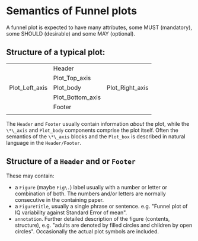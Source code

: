 # Semantics of Funnel plots

A funnel plot is expected to have many attributes, some MUST (mandatory), some SHOULD (desirable) and some MAY (optional).

## Structure of a typical plot:

|  |  |  |
| ------------- | -- | -------- |
| | Header | |
| | Plot_Top_axis | |
| Plot_Left_axis  | Plot_body  | Plot_Right_axis |
| | Plot_Bottom_axis  | |
| | Footer | |
| | | |

The `Header` and `Footer` usually contain information *about* the plot, while the `\*\_axis` and `Plot_body` components comprise the plot itself. Often the semantics of the `\*\_axis` blocks and the `Plot_box` is described in natural language in the `Header/Footer`. 

## Structure of a `Header` and or `Footer`
These may contain:

 * a `Figure` (maybe `Fig\.`) label usually with a number or letter or combination of both. The numbers and/or letters are normally consecutive in the containing paper.
 * a `FigureTitle`, usually a single phrase or sentence. e.g. "Funnel plot of IQ variability against Standard Error of mean".
 * `annotation`. Further detailed description of the figure (contents, structure), e.g. "adults are denoted by filled circles and children by open circles". Occasionally the actual plot symbols are included.
 
 







